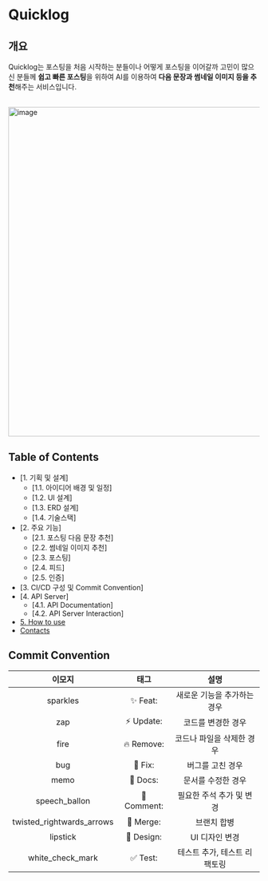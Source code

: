 # Quicklog

## 개요

Quicklog는 포스팅을 처음 시작하는 분들이나 어떻게 포스팅을 이어갈까 고민이 많으신 분들께 **쉽고 빠른 포스팅**을 위하여 AI를 이용하여 **다음 문장과 썸네일 이미지 등을 추천**해주는 서비스입니다.

<br>
<img width="660" alt="image" src="https://github.com/ssafyteam/ssafy-toy-project/assets/71087271/8988ce42-ab7c-46bd-ab52-ed31bba8b013">
</br>

## Table of Contents

- [1. 기획 및 설계]
  - [1.1. 아이디어 배경 및 일정]
  - [1.2. UI 설계]
  - [1.3. ERD 설계]
  - [1.4. 기술스택]
- [2. 주요 기능]
  - [2.1. 포스팅 다음 문장 추천]
  - [2.2. 썸네일 이미지 추천]
  - [2.3. 포스팅]
  - [2.4. 피드]
  - [2.5. 인증]
- [3. CI/CD 구성 및 Commit Convention]
- [4. API Server]
  - [4.1. API Documentation]
  - [4.2. API Server Interaction]
- [5. How to use](#4-how-to-use)
- [Contacts](#contacts)
  
<h2>Commit Convention</h2>

|이모지|태그|설명|
|:---:|:---:|:---:|
|sparkles|:sparkles: Feat:|새로운 기능을 추가하는 경우|
|zap|:zap: Update:|코드를 변경한 경우|
|fire|:fire: Remove:|코드나 파일을 삭제한 경우|
|bug|:bug: Fix:|버그를 고친 경우|
|memo|:memo: Docs:|문서를 수정한 경우|
|speech_ballon|:speech_balloon: Comment:|필요한 주석 추가 및 변경|
|twisted_rightwards_arrows|:twisted_rightwards_arrows: Merge:|브랜치 합병|
|lipstick|:lipstick: Design:|UI 디자인 변경|
|white_check_mark|:white_check_mark: Test:|테스트 추가, 테스트 리팩토링|
